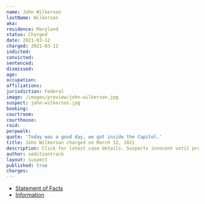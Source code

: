 ```yaml
---
name: John Wilkerson
lastName: Wilkerson
aka:
residence: Maryland
status: Charged
date: 2021-03-12
charged: 2021-03-12
indicted:
convicted: 
sentenced: 
dismissed: 
age:
occupation:
affiliations:
jurisdiction: Federal
image: /images/preview/john-wilkerson.jpg
suspect: john-wilkerson.jpg
booking:
courtroom:
courthouse:
raid:
perpwalk:
quote: 'Today was a good day, we got inside the Capitol.'
title: John Wilkerson charged on March 12, 2021
description: Click for latest case details. Suspects innocent until proven guilty.
author: seditiontrack
layout: suspect
published: true
charges:
---
```

- [Statement of Facts](https://extremism.gwu.edu/sites/g/files/zaxdzs2191/f/John%20Wilkerson%20IV%20Statement%20of%20Facts.pdf)
- [Information](https://www.justice.gov/usao-dc/case-multi-defendant/file/1387501/download)
